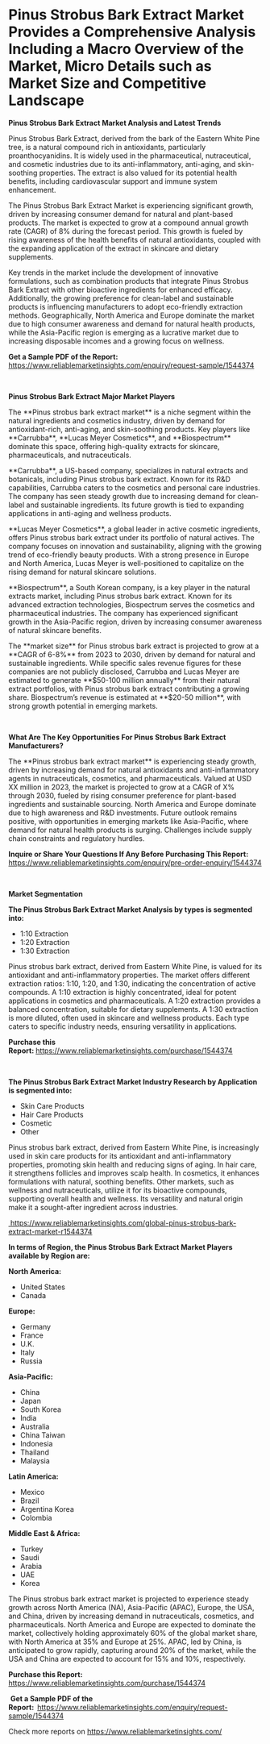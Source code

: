 <p><h1>Pinus Strobus Bark Extract Market Provides a Comprehensive Analysis Including a Macro Overview of the Market, Micro Details such as Market Size and Competitive Landscape</h1></p><p><strong>Pinus Strobus Bark Extract Market Analysis and Latest Trends</strong></p>
<p><p>Pinus Strobus Bark Extract, derived from the bark of the Eastern White Pine tree, is a natural compound rich in antioxidants, particularly proanthocyanidins. It is widely used in the pharmaceutical, nutraceutical, and cosmetic industries due to its anti-inflammatory, anti-aging, and skin-soothing properties. The extract is also valued for its potential health benefits, including cardiovascular support and immune system enhancement.</p><p>The Pinus Strobus Bark Extract Market is experiencing significant growth, driven by increasing consumer demand for natural and plant-based products. The market is expected to grow at a compound annual growth rate (CAGR) of 8% during the forecast period. This growth is fueled by rising awareness of the health benefits of natural antioxidants, coupled with the expanding application of the extract in skincare and dietary supplements.</p><p>Key trends in the market include the development of innovative formulations, such as combination products that integrate Pinus Strobus Bark Extract with other bioactive ingredients for enhanced efficacy. Additionally, the growing preference for clean-label and sustainable products is influencing manufacturers to adopt eco-friendly extraction methods. Geographically, North America and Europe dominate the market due to high consumer awareness and demand for natural health products, while the Asia-Pacific region is emerging as a lucrative market due to increasing disposable incomes and a growing focus on wellness.</p></p>
<p><strong>Get a Sample PDF of the Report:&nbsp;</strong> <a href="https://www.reliablemarketinsights.com/enquiry/request-sample/1544374?utm_campaign=1887&utm_medium=2&utm_source=Github&utm_content=ia&utm_term=26012025&utm_id=pinus-strobus-bark-extract">https://www.reliablemarketinsights.com/enquiry/request-sample/1544374</a></p>
<p>&nbsp;</p>
<p><strong>Pinus Strobus Bark Extract Major Market Players</strong></p>
<p><p>The **Pinus strobus bark extract market** is a niche segment within the natural ingredients and cosmetics industry, driven by demand for antioxidant-rich, anti-aging, and skin-soothing products. Key players like **Carrubba**, **Lucas Meyer Cosmetics**, and **Biospectrum** dominate this space, offering high-quality extracts for skincare, pharmaceuticals, and nutraceuticals.</p><p>**Carrubba**, a US-based company, specializes in natural extracts and botanicals, including Pinus strobus bark extract. Known for its R&D capabilities, Carrubba caters to the cosmetics and personal care industries. The company has seen steady growth due to increasing demand for clean-label and sustainable ingredients. Its future growth is tied to expanding applications in anti-aging and wellness products.</p><p>**Lucas Meyer Cosmetics**, a global leader in active cosmetic ingredients, offers Pinus strobus bark extract under its portfolio of natural actives. The company focuses on innovation and sustainability, aligning with the growing trend of eco-friendly beauty products. With a strong presence in Europe and North America, Lucas Meyer is well-positioned to capitalize on the rising demand for natural skincare solutions.</p><p>**Biospectrum**, a South Korean company, is a key player in the natural extracts market, including Pinus strobus bark extract. Known for its advanced extraction technologies, Biospectrum serves the cosmetics and pharmaceutical industries. The company has experienced significant growth in the Asia-Pacific region, driven by increasing consumer awareness of natural skincare benefits.</p><p>The **market size** for Pinus strobus bark extract is projected to grow at a **CAGR of 6-8%** from 2023 to 2030, driven by demand for natural and sustainable ingredients. While specific sales revenue figures for these companies are not publicly disclosed, Carrubba and Lucas Meyer are estimated to generate **$50-100 million annually** from their natural extract portfolios, with Pinus strobus bark extract contributing a growing share. Biospectrum’s revenue is estimated at **$20-50 million**, with strong growth potential in emerging markets.</p></p>
<p>&nbsp;</p>
<p><strong>What Are The Key Opportunities For Pinus Strobus Bark Extract Manufacturers?</strong></p>
<p><p>The **Pinus strobus bark extract market** is experiencing steady growth, driven by increasing demand for natural antioxidants and anti-inflammatory agents in nutraceuticals, cosmetics, and pharmaceuticals. Valued at USD XX million in 2023, the market is projected to grow at a CAGR of X% through 2030, fueled by rising consumer preference for plant-based ingredients and sustainable sourcing. North America and Europe dominate due to high awareness and R&D investments. Future outlook remains positive, with opportunities in emerging markets like Asia-Pacific, where demand for natural health products is surging. Challenges include supply chain constraints and regulatory hurdles.</p></p>
<p><strong>Inquire or Share Your Questions If Any Before Purchasing This Report:</strong> <a href="https://www.reliablemarketinsights.com/enquiry/pre-order-enquiry/1544374?utm_campaign=1887&utm_medium=2&utm_source=Github&utm_content=ia&utm_term=26012025&utm_id=pinus-strobus-bark-extract">https://www.reliablemarketinsights.com/enquiry/pre-order-enquiry/1544374</a></p>
<p>&nbsp;</p>
<p><strong>Market Segmentation</strong></p>
<p><strong>The Pinus Strobus Bark Extract Market Analysis by types is segmented into:</strong></p>
<p><ul><li>1:10 Extraction</li><li>1:20 Extraction</li><li>1:30 Extraction</li></ul></p>
<p><p>Pinus strobus bark extract, derived from Eastern White Pine, is valued for its antioxidant and anti-inflammatory properties. The market offers different extraction ratios: 1:10, 1:20, and 1:30, indicating the concentration of active compounds. A 1:10 extraction is highly concentrated, ideal for potent applications in cosmetics and pharmaceuticals. A 1:20 extraction provides a balanced concentration, suitable for dietary supplements. A 1:30 extraction is more diluted, often used in skincare and wellness products. Each type caters to specific industry needs, ensuring versatility in applications.</p></p>
<p><strong>Purchase this Report:&nbsp;</strong><a href="https://www.reliablemarketinsights.com/purchase/1544374?utm_campaign=1887&utm_medium=2&utm_source=Github&utm_content=ia&utm_term=26012025&utm_id=pinus-strobus-bark-extract">https://www.reliablemarketinsights.com/purchase/1544374</a></p>
<p>&nbsp;</p>
<p><strong>The Pinus Strobus Bark Extract Market Industry Research by Application is segmented into:</strong></p>
<p><ul><li>Skin Care Products</li><li>Hair Care Products</li><li>Cosmetic</li><li>Other</li></ul></p>
<p><p>Pinus strobus bark extract, derived from Eastern White Pine, is increasingly used in skin care products for its antioxidant and anti-inflammatory properties, promoting skin health and reducing signs of aging. In hair care, it strengthens follicles and improves scalp health. In cosmetics, it enhances formulations with natural, soothing benefits. Other markets, such as wellness and nutraceuticals, utilize it for its bioactive compounds, supporting overall health and wellness. Its versatility and natural origin make it a sought-after ingredient across industries.</p></p>
<p><a href="https://www.reliablemarketinsights.com/global-pinus-strobus-bark-extract-market-r1544374?utm_campaign=1887&utm_medium=2&utm_source=Github&utm_content=ia&utm_term=26012025&utm_id=pinus-strobus-bark-extract">&nbsp;https://www.reliablemarketinsights.com/global-pinus-strobus-bark-extract-market-r1544374</a></p>
<p><strong>In terms of Region, the Pinus Strobus Bark Extract Market Players available by Region are:</strong></p>
<p>
    <p> <strong> North America: </strong>
        <ul>
            <li>United States</li>
            <li>Canada</li>
        </ul>
        </p> 
    <p> <strong> Europe: </strong>
        <ul>
            <li>Germany</li>
            <li>France</li>
            <li>U.K.</li>
            <li>Italy</li>
            <li>Russia</li>
        </ul>
        </p> 
    <p> <strong> Asia-Pacific: </strong>
        <ul>
            <li>China</li>
            <li>Japan</li>
            <li>South Korea</li>
            <li>India</li>
            <li>Australia</li>
            <li>China Taiwan</li>
            <li>Indonesia</li>
            <li>Thailand</li>
            <li>Malaysia</li>
        </ul>
        </p> 
    <p> <strong> Latin America: </strong>
        <ul>
            <li>Mexico</li>
            <li>Brazil</li>
            <li>Argentina Korea</li>
            <li>Colombia</li>
        </ul>
        </p> 
    <p> <strong> Middle East & Africa: </strong>
        <ul>
            <li>Turkey</li>
            <li>Saudi</li>
            <li>Arabia</li>
            <li>UAE</li>
            <li>Korea</li>
        </ul>
    </p>
    </p>
<p><p>The Pinus strobus bark extract market is projected to experience steady growth across North America (NA), Asia-Pacific (APAC), Europe, the USA, and China, driven by increasing demand in nutraceuticals, cosmetics, and pharmaceuticals. North America and Europe are expected to dominate the market, collectively holding approximately 60% of the global market share, with North America at 35% and Europe at 25%. APAC, led by China, is anticipated to grow rapidly, capturing around 20% of the market, while the USA and China are expected to account for 15% and 10%, respectively.</p></p>
<p><strong>Purchase this Report: </strong><a href="https://www.reliablemarketinsights.com/purchase/1544374?utm_campaign=1887&utm_medium=2&utm_source=Github&utm_content=ia&utm_term=26012025&utm_id=pinus-strobus-bark-extract">https://www.reliablemarketinsights.com/purchase/1544374</a></p>
<p>&nbsp;<strong>Get a Sample PDF of the Report:&nbsp;&nbsp;</strong><a href="https://www.reliablemarketinsights.com/enquiry/request-sample/1544374?utm_campaign=1887&utm_medium=2&utm_source=Github&utm_content=ia&utm_term=26012025&utm_id=pinus-strobus-bark-extract">https://www.reliablemarketinsights.com/enquiry/request-sample/1544374</a></p>
<p><strong></strong></p>
<p>Check more reports on <a href="https://www.reliablemarketinsights.com/?utm_campaign=1887&utm_medium=2&utm_source=Github&utm_content=ia&utm_term=26012025&utm_id=pinus-strobus-bark-extract">https://www.reliablemarketinsights.com/</a></p>